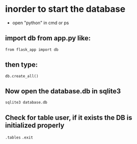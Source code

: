 # inorder to start the database
- open "python" in cmd or ps
## import db from app.py like:
``from flask_app import db``
## then type:
``db.create_all()``
## Now open the database.db in sqlite3
``sqlite3 database.db``

## Check for table user, if it exists the DB is initialized properly
``.tables``
``.exit``
